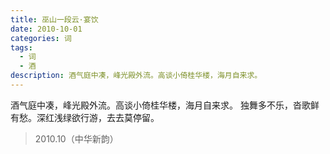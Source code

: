 ```yaml
---
title: 巫山一段云·宴饮
date: 2010-10-01
categories: 词
tags:
  - 词
  - 酒
description: 酒气庭中凑，峰光殿外流。高谈小倚桂华楼，海月自来求。
---
```


酒气庭中凑，峰光殿外流。高谈小倚桂华楼，海月自来求。
独舞多不乐，沓歌鲜有愁。深红浅绿欲行游，去去莫停留。

> 2010.10（中华新韵）